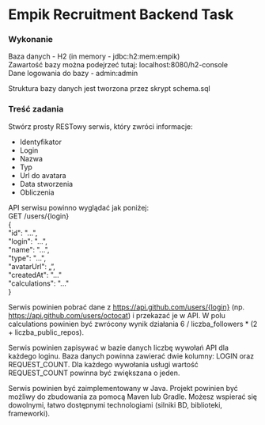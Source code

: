 # Empik Recruitment Backend Task

### Wykonanie
Baza danych - H2 (in memory - jdbc:h2:mem:empik)  
Zawartość bazy można podejrzeć tutaj: localhost:8080/h2-console  
Dane logowania do bazy - admin:admin  

Struktura bazy danych jest tworzona przez skrypt schema.sql


### Treść zadania
Stwórz prosty RESTowy serwis, który zwróci informacje:  
* Identyfikator
* Login
* Nazwa
* Typ
* Url do avatara
* Data stworzenia
* Obliczenia

API serwisu powinno wyglądać jak poniżej:  
GET /users/{login}  
{  
"id": "...",  
"login": "...",  
"name": "…",  
"type": "...",  
"avatarUrl": „”,  
"createdAt": "..."  
"calculations": "..."  
}

Serwis powinien pobrać dane z https://api.github.com/users/{login} (np.
https://api.github.com/users/octocat) i przekazać je w API. W polu calculations powinien być
zwrócony wynik działania 6 / liczba_followers * (2 + liczba_public_repos).

Serwis powinien zapisywać w bazie danych liczbę wywołań API dla każdego loginu.
Baza danych powinna zawierać dwie kolumny: LOGIN oraz REQUEST_COUNT. Dla każdego wywołania
usługi wartość REQUEST_COUNT powinna być zwiększana o jeden.

Serwis powinien być zaimplementowany w Java. Projekt powinien być możliwy do zbudowania za
pomocą Maven lub Gradle. Możesz wspierać się dowolnymi, łatwo dostępnymi technologiami (silniki
BD, biblioteki, frameworki).
